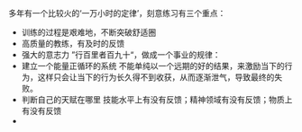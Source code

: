 多年有一个比较火的‘一万小时的定律’，刻意练习有三个重点：
* 训练的过程是艰难地，不断突破舒适圈
* 高质量的教练，有及时的反馈
* 强大的意志力
”行百里者百九十“，做成一个事业的规律：
* 建立一个能量正循环的系统
	不能单纯以一个远期的好的结果，来激励当下的行为，这样只会让当下的行为长久得不到收获，从而逐渐泄气，导致最终的失败。
* 判断自己的天赋在哪里
	技能水平上有没有反馈；精神领域有没有反馈；物质上有没有反馈
* 